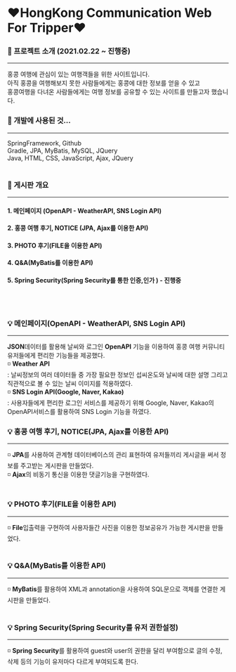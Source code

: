 # ❤HongKong Communication Web For Tripper❤

### 🌹 프로젝트 소개 (2021.02.22 ~ 진행중)
-------
홍콩 여행에 관심이 있는 여행객들을 위한 사이트입니다.
<br>
아직 홍콩을 여행해보지 못한 사람들에게는 홍콩에 대한 정보를 얻을 수 있고
<br>
홍콩여행을 다녀온 사람들에게는 여행 정보를 공유할 수 있는 사이트를 만들고자 했습니다.
<br>

### 🌹 개발에 사용된 것...<br>
--------
SpringFramework, Github <br>
Gradle, JPA, MyBatis, MySQL, JQuery <br>
Java, HTML, CSS, JavaScript, Ajax, JQuery <br>
<br>

### 🌹 게시판 개요
--------
#### 1. 메인페이지 (OpenAPI - WeatherAPI, SNS Login API)
#### 2. 홍콩 여행 후기, NOTICE (JPA, Ajax를 이용한 API)
#### 3. PHOTO 후기(FILE을 이용한 API)
#### 4. Q&A(MyBatis를 이용한 API)
#### 5. Spring Security(Spring Security를 통한 인증,인가 ) - 진행중
<br>
<br>

### 💡 메인페이지(OpenAPI - WeatherAPI, SNS Login API)
---------
**JSON**데이터를 활용해 날씨와 로그인 **OpenAPI** 기능을 이용하여 홍콩 여행 커뮤니티 유저들에게 편리한 기능들을 제공했다.<br>
◽ **Weather API**<br>
:  날씨정보의 여러 데이터들 중 가장 필요한 정보인 섭씨온도와 날씨에 대한 설명 그리고 직관적으로 볼 수 있는 날씨 이미지를 적용하였다.
<br>
◽ **SNS Login API(Google, Naver, Kakao)**<br>
: 사용자들에게 편리한 로그인 서비스를 제공하기 위해 Google, Naver, Kakao의 OpenAPI서비스를 활용하여 SNS Login 기능을 하였다.<br>


### 💡 홍콩 여행 후기, NOTICE(JPA, Ajax를 이용한 API)
--------
◽ **JPA**를 사용하여 관계형 데이터베이스의 관리 표현하여 유저들끼리 게시글을 써서 정보를 주고받는 게시판을 만들었다.<br>
◽ **Ajax**의 비동기 통신을 이용한 댓글기능을 구현하였다.
<br>
<br>

### 💡 PHOTO 후기(FILE을 이용한 API)
--------
◽ **File**입출력을 구현하여 사용자들간 사진을 이용한 정보공유가 가능한 게시판을 만들었다.
<br>
<br>

### 💡 Q&A(MyBatis를 이용한 API)
--------
◽ **MyBatis**를 활용하여 XML과 annotation을 사용하여 SQL문으로 객체를 연결한 게시판을 만들었다.
<br>
<br>

### 💡 Spring Security(Spring Security를 유저 권한설정)
--------
◽ **Spring Security**를 활용하여 guest와 user의 권한을 달리 부여함으로 글의 수정, 삭제 등의 기능이 유저마다 다르게 부여되도록 한다.
<br>
<br>
